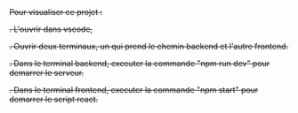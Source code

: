 <s>
Pour visualiser ce projet :  

.  L'ouvrir dans vscode,

.  Ouvrir deux terminaux, un qui prend le chemin backend et l'autre frontend.

.  Dans le terminal backend, executer la commande "npm run dev" pour demarrer le serveur.

.  Dans le terminal frontend, executer la commande "npm start" pour demarrer le script react.
</s>

